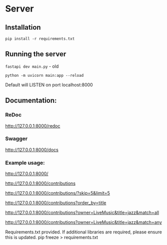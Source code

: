 # Server

## Installation

`pip install -r requirements.txt`

## Running the server

`fastapi dev main.py` - old

`python -m uvicorn main:app --reload`

Default will LISTEN on port localhost:8000

## Documentation:

### ReDoc

http://127.0.0.1:8000/redoc

### Swagger

http://127.0.0.1:8000/docs

### Example usage:

http://127.0.0.1:8000/

http://127.0.0.1:8000/contributions

http://127.0.0.1:8000/contributions/?skip=5&limit=5

http://127.0.0.1:8000/contributions?order_by=title

http://127.0.0.1:8000/contributions?owner=LiveMusic&title=jazz&match=all

http://127.0.0.1:8000/contributions?owner=LiveMusic&title=jazz&match=any

Requirements.txt provided. If additional libraries are required, please ensure this is updated.
pip freeze > requirements.txt
